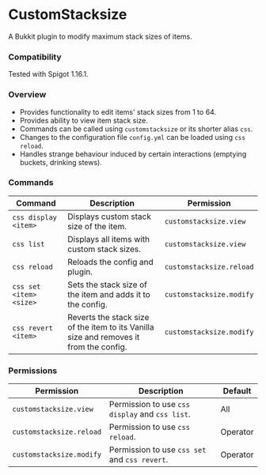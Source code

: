 # CustomStacksize
A Bukkit plugin to modify maximum stack sizes of items.
### Compatibility
Tested with Spigot 1.16.1.
### Overview
- Provides functionality to edit items' stack sizes from 1 to 64.
- Provides ability to view item stack size.
- Commands can be called using `customstacksize` or its shorter alias `css`.
- Changes to the configuration file `config.yml` can be loaded using `css reload`.
- Handles strange behaviour induced by certain interactions (emptying buckets, drinking stews).

### Commands
| Command | Description | Permission |
| ------- | ----------- | ---------- |
| `css display <item>` | Displays custom stack size of the item. | `customstacksize.view` |
| `css list` | Displays all items with custom stack sizes. | `customstacksize.view` |
| `css reload` | Reloads the config and plugin. | `customstacksize.reload` |
| `css set <item> <size>` | Sets the stack size of the item and adds it to the config. | `customstacksize.modify` |
| `css revert <item>` | Reverts the stack size of the item to its Vanilla size and removes it from the config. | `customstacksize.modify` |
### Permissions
| Permission | Description | Default |
| ---------- | ----------- | ------- |
| `customstacksize.view` | Permission to use `css display` and `css list`. | All |
| `customstacksize.reload` | Permission to use `css reload`. | Operator |
| `customstacksize.modify` | Permission to use `css set` and `css revert`. | Operator |